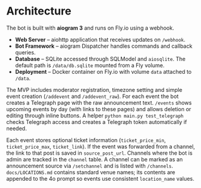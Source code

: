 # Architecture

The bot is built with **aiogram 3** and runs on Fly.io using a webhook.

- **Web Server** – aiohttp application that receives updates on `/webhook`.
- **Bot Framework** – aiogram Dispatcher handles commands and callback queries.
- **Database** – SQLite accessed through SQLModel and `aiosqlite`. The default
  path is `/data/db.sqlite` mounted from a Fly volume.
- **Deployment** – Docker container on Fly.io with volume `data` attached to
  `/data`.

The MVP includes moderator registration, timezone setting and simple event
creation (`/addevent` and `/addevent_raw`). For each event the bot creates a
Telegraph page with the raw announcement text. `/events` shows upcoming events by
day (with links to these pages) and allows deletion or editing through inline buttons. A
helper `python main.py test_telegraph` checks Telegraph access and creates a
Telegraph token automatically if needed.

Each event stores optional ticket information (`ticket_price_min`, `ticket_price_max`, `ticket_link`). If the event was forwarded from a channel, the link to that post is saved in `source_post_url`.
Channels where the bot is admin are tracked in the `channel` table. A channel can be marked as an announcement source via `/setchannel` and is listed with `/channels`.
`docs/LOCATIONS.md` contains standard venue names; its contents are appended to the 4o prompt so events use consistent `location_name` values.

